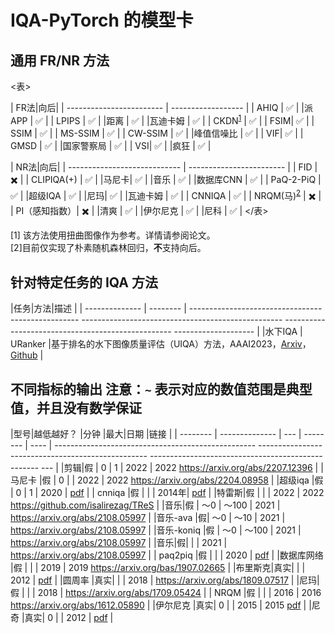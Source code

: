<!--
# Model Cards for IQA-PyTorch
 -->
# IQA-PyTorch 的模型卡

<!--
## General FR/NR Methods
 -->
## 通用 FR/NR 方法

<!--
<table>
<tr><td>
 -->
<表> <tr><td>

<!--
| FR Method                | Backward           |
| ------------------------ | ------------------ |
| AHIQ                     | :white_check_mark: |
| PieAPP                   | :white_check_mark: |
| LPIPS                    | :white_check_mark: |
| DISTS                    | :white_check_mark: |
| WaDIQaM                  | :white_check_mark: |
| CKDN<sup>[1](#fn1)</sup> | :white_check_mark: |
| FSIM                     | :white_check_mark: |
| SSIM                     | :white_check_mark: |
| MS-SSIM                  | :white_check_mark: |
| CW-SSIM                  | :white_check_mark: |
| PSNR                     | :white_check_mark: |
| VIF                      | :white_check_mark: |
| GMSD                     | :white_check_mark: |
| NLPD                     | :white_check_mark: |
| VSI                      | :white_check_mark: |
| MAD                      | :white_check_mark: |
 -->
| FR法|向后| | ------------------------ | ------------------ | | AHIQ | :white_check_mark: | |派APP | :white_check_mark: | | LPIPS | :white_check_mark: | |距离 | :white_check_mark: | |瓦迪卡姆 | :white_check_mark: | | CKDN<sup>[1](#fn1)</sup> | :white_check_mark: | | FSIM| :white_check_mark: | | SSIM | :white_check_mark: | | MS-SSIM | :white_check_mark: | | CW-SSIM | :white_check_mark: | |峰值信噪比 | :white_check_mark: | | VIF| :white_check_mark: | | GMSD | :white_check_mark: | |国家警察局 | :white_check_mark: | | VSI| :white_check_mark: | |疯狂 | :white_check_mark: |

<!--
</td><td>
 -->
</td><td>

<!--
| NR Method                    | Backward                 |
| ---------------------------- | ------------------------ |
| FID                          | :heavy_multiplication_x: |
| CLIPIQA(+)                   | :white_check_mark:       |
| MANIQA                       | :white_check_mark:       |
| MUSIQ                        | :white_check_mark:       |
| DBCNN                        | :white_check_mark:       |
| PaQ-2-PiQ                    | :white_check_mark:       |
| HyperIQA                     | :white_check_mark:       |
| NIMA                         | :white_check_mark:       |
| WaDIQaM                      | :white_check_mark:       |
| CNNIQA                       | :white_check_mark:       |
| NRQM(Ma)<sup>[2](#fn2)</sup> | :heavy_multiplication_x: |
| PI(Perceptual Index)         | :heavy_multiplication_x: |
| BRISQUE                      | :white_check_mark:       |
| ILNIQE                       | :white_check_mark:       |
| NIQE                         | :white_check_mark:       |
</tr>
</table>
 -->
| NR法|向后| | ---------------------------- | ------------------------ | | FID | :heavy_multiplication_x: | | CLIPIQA(+) | :white_check_mark: | |马尼卡| :white_check_mark: | |音乐 | :white_check_mark: | |数据库CNN | :white_check_mark: | | PaQ-2-PiQ | :white_check_mark: | |超级IQA | :white_check_mark: | |尼玛| :white_check_mark: | |瓦迪卡姆 | :white_check_mark: | | CNNIQA | :white_check_mark: | | NRQM(马)<sup>[2](#fn2)</sup> | :heavy_multiplication_x: | | PI（感知指数）| :heavy_multiplication_x: | |清爽 | :white_check_mark: | |伊尔尼克 | :white_check_mark: | |尼科 | :white_check_mark: | </tr> </表>

<!--
<a name="fn1">[1]</a> This method use distorted image as reference. Please refer to the paper for details.<br>
<a name="fn2">[2]</a> Currently, only naive random forest regression is implemented and **does not** support backward.
 -->
<a name="fn1">[1]</a> 该方法使用扭曲图像作为参考。详情请参阅论文。<br><a name="fn2">[2]</a>目前仅实现了朴素随机森林回归，**不**支持向后。

<!--
## IQA Methods for Specific Tasks
 -->
## 针对特定任务的 IQA 方法

<!--
| Task           | Method  | Description                                                                                                                                                                 |
| -------------- | ------- | --------------------------------------------------------------------------------------------------------------------------------------------------------------------------- |
| Underwater IQA | URanker | A ranking-based underwater image quality assessment (UIQA) method, AAAI2023, [Arxiv](https://arxiv.org/abs/2208.06857), [Github](https://github.com/RQ-Wu/UnderwaterRanker) |
 -->
|任务|方法|描述 | | -------------- | -------- | -------------------------------------------------- -------------------------------------------------- -------------------------------------------------- -------------------- | |水下IQA | URanker |基于排名的水下图像质量评估（UIQA）方法，AAAI2023，[Arxiv](https://arxiv.org/abs/2208.06857)，[Github](https://github.com/RQ-Wu/UnderwaterRanker) |

<!--
## Outputs of Different Metrics 
**Note: `~` means that the corresponding numeric bound is typical value and not mathematically guaranteed**
 -->
## 不同指标的输出 **注意：`~` 表示对应的数值范围是典型值，并且没有数学保证**

<!--
| model    | lower better ? | min | max     | DATE | Link                                                                                                                                                      |
| -------- | -------------- | --- | ------- | ---- | --------------------------------------------------------------------------------------------------------------------------------------------------------- |
| clipiqa  | False          | 0   | 1       | 2022 | https://arxiv.org/abs/2207.12396                                                                                                                          |
| maniqa   | False          | 0   |        | 2022 | https://arxiv.org/abs/2204.08958                                                                                                                          |
| hyperiqa | False          | 0   | 1       | 2020 | [pdf](https://openaccess.thecvf.com/content_CVPR_2020/papers/Su_Blindly_Assess_Image_Quality_in_the_Wild_Guided_by_a_CVPR_2020_paper.pdf)                 |
| cnniqa   | False          |   |       | 2014 | [pdf](https://openaccess.thecvf.com/content_cvpr_2014/papers/Kang_Convolutional_Neural_Networks_2014_CVPR_paper.pdf)                                      |
| tres     | False          |    | | 2022 | https://github.com/isalirezag/TReS                                                                                                                        |
| musiq    | False          |  ~0 | ~100 | 2021 | https://arxiv.org/abs/2108.05997                                                                                                                          |
| musiq-ava    | False          |  ~0  | ~10 | 2021 | https://arxiv.org/abs/2108.05997                                                                                                                          |
| musiq-koniq    | False          | ~0 | ~100 | 2021 | https://arxiv.org/abs/2108.05997                                                                                                                          |
| musiq    | False          |    | | 2021 | https://arxiv.org/abs/2108.05997                                                                                                                          |
| paq2piq  | False          |    | | 2020 | [pdf](https://openaccess.thecvf.com/content_CVPR_2020/papers/Ying_From_Patches_to_Pictures_PaQ-2-PiQ_Mapping_the_Perceptual_Space_of_CVPR_2020_paper.pdf) |
| dbcnn    | False          |    | | 2019 | https://arxiv.org/bas/1907.02665                                                                                                                          |
| brisque  | True           |    | | 2012 | [pdf](https://live.ece.utexas.edu/publications/2012/TIP%20BRISQUE.pdf)                                                                                    |
| pi       | True           |    | | 2018 | https://arxiv.org/abs/1809.07517                                                                                                                          |
| nima     | False          |   | | 2018 | https://arxiv.org/abs/1709.05424                                                                                                                          |
| nrqm     | False          |   | | 2016 | https://arxiv.org/abs/1612.05890                                                                                                                          |
| ilniqe   | True           | 0   | | 2015 | [pdf](http://www4.comp.polyu.edu.hk/~cslzhang/paper/IL-NIQE.pdf)                                                                                          |
| niqe     | True           | 0   | | 2012 | [pdf](https://live.ece.utexas.edu/publications/2013/mittal2013.pdf)                                                                                       | -->
|型号|越低越好？ |分钟 |最大|日期 |链接 | | -------- | -------------- | --- | -------- | ---- | -------------------------------------------------- -------------------------------------------------- -------------------------------------------------- --- | |剪辑|假 | 0 | 1 | 2022 | 2022 https://arxiv.org/abs/2207.12396 | |马尼卡 |假 | 0 | | 2022 | 2022 https://arxiv.org/abs/2204.08958 | |超级iqa |假 | 0 | 1 | 2020 | [pdf](https://openaccess.thecvf.com/content_CVPR_2020/papers/Su_Blindly_Assess_Image_Quality_in_the_Wild_Guided_by_a_CVPR_2020_paper.pdf) | | cnniqa |假 | | | 2014年| [pdf](https://openaccess.thecvf.com/content_cvpr_2014/papers/Kang_Convolutional_Neural_Networks_2014_CVPR_paper.pdf) | |特雷斯|假 | | | 2022 | 2022 https://github.com/isalirezag/TReS | |音乐|假 | 〜0 | 〜100 | 2021 | https://arxiv.org/abs/2108.05997 | |音乐-ava |假| 〜0 | 〜10 | 2021 | https://arxiv.org/abs/2108.05997 | |音乐-koniq |假 | 〜0 | 〜100 | 2021 | https://arxiv.org/abs/2108.05997 | |音乐|假| | | 2021 | https://arxiv.org/abs/2108.05997 | | paq2piq |假 | | | 2020 | [pdf](https://openaccess.thecvf.com/content_CVPR_2020/papers/Ying_From_Patches_to_Pictures_PaQ-2-PiQ_Mapping_the_Perceptual_Space_of_CVPR_2020_paper.pdf) | |数据库网络 |假 | | | 2019 | 2019 https://arxiv.org/bas/1907.02665 | |布里斯克|真实| | | 2012 | [pdf](https://live.ece.utexas.edu/publications/2012/TIP%20BRISQUE.pdf) | |圆周率 |真实| | | 2018 | https://arxiv.org/abs/1809.07517 | |尼玛|假 | | | 2018 | https://arxiv.org/abs/1709.05424 | | NRQM |假 | | | 2016 | 2016 https://arxiv.org/abs/1612.05890 | |伊尔尼克 |真实| 0 | | 2015 | 2015 [pdf](http://www4.comp.polyu.edu.hk/~cslzhang/paper/IL-NIQE.pdf) | |尼奇 |真实| 0 | | 2012 | [pdf](https://live.ece.utexas.edu/publications/2013/mittal2013.pdf) |

